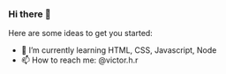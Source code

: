 ### Hi there 👋

Here are some ideas to get you started:

- 🌱 I’m currently learning HTML, CSS, Javascript, Node
- 📫 How to reach me: @victor.h.r

